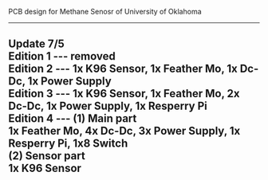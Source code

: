 PCB design for Methane Senosr of University of Oklahoma

-------------------------------------------------------------
Update 7/5                                                            
Edition 1 --- removed                                                                
Edition 2 --- 1x K96 Sensor, 1x Feather Mo, 1x Dc-Dc, 1x Power Supply                   
Edition 3 --- 1x K96 Sensor, 1x Feather Mo, 2x Dc-Dc, 1x Power Supply, 1x Resperry Pi                      
Edition 4 --- (1) Main part               
1x Feather Mo, 4x Dc-Dc, 3x Power Supply, 1x Resperry Pi, 1x8 Switch           
(2) Sensor part     
1x K96 Sensor
----------------------------------------------------------
